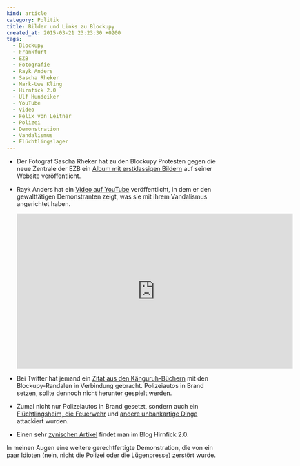 ```yaml
---
kind: article
category: Politik
title: Bilder und Links zu Blockupy
created_at: 2015-03-21 23:23:30 +0200
tags:
  - Blockupy
  - Frankfurt
  - EZB
  - Fotografie
  - Rayk Anders
  - Sascha Rheker
  - Mark-Uwe Kling
  - Hirnfick 2.0
  - Ulf Hundeiker
  - YouTube
  - Video
  - Felix von Leitner
  - Polizei
  - Demonstration
  - Vandalismus
  - Flüchtlingslager
---
```


* Der Fotograf Sascha Rheker hat zu den Blockupy Protesten gegen die neue
  Zentrale der EZB ein [Album mit erstklassigen Bildern][srheker] auf seiner
  Website veröffentlicht.

* Rayk Anders hat ein [Video auf YouTube][rayk] veröffentlicht, in dem er den
  gewalttätigen Demonstranten zeigt, was sie mit ihrem Vandalismus angerichtet
  haben.

  <iframe width="640" height="360" src="https://www.youtube-nocookie.com/embed/LVzC1zGy5yM?rel=0&amp;showinfo=0" frameborder="0" allowfullscreen></iframe>

* Bei Twitter hat jemand ein [Zitat aus den Känguruh-Büchern][tweet] mit den
  Blockupy-Randalen in Verbindung gebracht. Polizeiautos in Brand setzen,
  sollte dennoch nicht herunter gespielt werden.

* Zumal nicht nur Polizeiautos in Brand gesetzt, sondern auch ein
  [Flüchtlingsheim, die Feuerwehr][fefe] und [andere unbankartige Dinge][ulf]
  attackiert wurden.

* Einen sehr [zynischen Artikel][hirnfick] findet man im Blog Hirnfick 2.0.

In meinen Augen eine weitere gerechtfertigte Demonstration, die von ein paar
Idioten (nein, nicht die Polizei oder die Lügenpresse) zerstört wurde.


[hirnfick]: https://tuxproject.de/blog/2015/03/kapitalismuskritiker-enteignen/

[tweet]: https://twitter.com/DanielLuecking/status/578166917388722176

[ulf]: http://weblog.hundeiker.de/item-8652.html

[fefe]: http://blog.fefe.de/?ts=abf76bb4

[rayk]: https://www.youtube.com/watch?v=LVzC1zGy5yM

[srheker]: http://www.sascharheker.com/album.php?id=134
